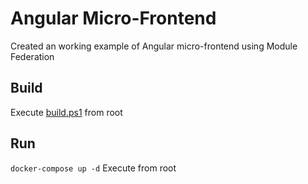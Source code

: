 # Angular Micro-Frontend
Created an working example of Angular micro-frontend using Module Federation

## Build
Execute [build.ps1](build.ps1) from root

## Run
`docker-compose up -d` Execute from root
